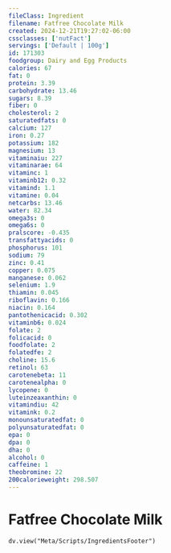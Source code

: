 ```yaml
---
fileClass: Ingredient
filename: Fatfree Chocolate Milk
created: 2024-12-21T19:27:02-06:00
cssclasses: ['nutFact']
servings: ['Default | 100g']
id: 171303
foodgroup: Dairy and Egg Products
calories: 67
fat: 0
protein: 3.39
carbohydrate: 13.46
sugars: 8.39
fiber: 0
cholesterol: 2
saturatedfats: 0
calcium: 127
iron: 0.27
potassium: 182
magnesium: 13
vitaminaiu: 227
vitaminarae: 64
vitaminc: 1
vitaminb12: 0.32
vitamind: 1.1
vitamine: 0.04
netcarbs: 13.46
water: 82.34
omega3s: 0
omega6s: 0
pralscore: -0.435
transfattyacids: 0
phosphorus: 101
sodium: 79
zinc: 0.41
copper: 0.075
manganese: 0.062
selenium: 1.9
thiamin: 0.045
riboflavin: 0.166
niacin: 0.164
pantothenicacid: 0.302
vitaminb6: 0.024
folate: 2
folicacid: 0
foodfolate: 2
folatedfe: 2
choline: 15.6
retinol: 63
carotenebeta: 11
carotenealpha: 0
lycopene: 0
luteinzeaxanthin: 0
vitamindiu: 42
vitamink: 0.2
monounsaturatedfat: 0
polyunsaturatedfat: 0
epa: 0
dpa: 0
dha: 0
alcohol: 0
caffeine: 1
theobromine: 22
200calorieweight: 298.507
---
```


# Fatfree Chocolate Milk

```dataviewjs
dv.view("Meta/Scripts/IngredientsFooter")
```